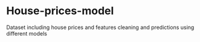 # House-prices-model
Dataset including house prices and features cleaning and predictions using different models
